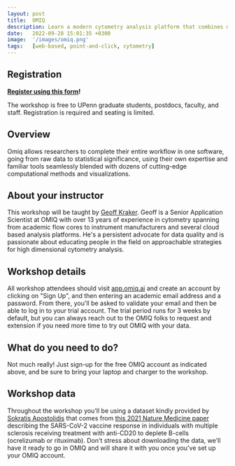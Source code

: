 ```yaml
---
layout: post
title:  OMIQ
description: Learn a modern cytometry analysis platform that combines machine learning and analytical pipelines with classical manual analysis.
date:   2022-09-28 15:01:35 +0300
image:  '/images/omiq.png'
tags:   [web-based, point-and-click, cytometry]
---
```


## Registration

**[Register using this form](https://forms.gle/ysSGNCCXYTC9VWgW6)!**

The workshop is free to UPenn graduate students, postdocs, faculty, and staff.  Registration is required and seating is limited.

## Overview

Omiq allows researchers to complete their entire workflow in one software, going from raw data to statistical significance, using their own expertise and familiar tools seamlessly blended with dozens of cutting-edge computational methods and visualizations.

## About your instructor

This workshop will be taught by [Geoff Kraker](https://www.linkedin.com/in/geoff-kraker-6018b830). Geoff is a Senior Application Scientist at OMIQ with over 13 years of experience in cytometry spanning from academic flow cores to instrument manufacturers and several cloud based analysis platforms. He's a persistent advocate for data quality and is passionate about educating people in the field on approachable strategies for high dimensional cytometry analysis.

## Workshop details

All workshop attendees should visit [app.omiq.ai](app.omiq.a) and create an account by clicking on "Sign Up", and then entering an academic email address and a password. From there, you'll be asked to validate your email and then be able to log in to your trial account. The trial period runs for 3 weeks by default, but you can always reach out to the OMIQ folks to request and extension if you need more time to try out OMIQ with your data.

## What do you need to do?

Not much really!  Just sign-up for the free OMIQ account as indicated above, and be sure to bring your laptop and charger to the workshop.

## Workshop data
Throughout the workshop you'll be using a dataset kindly provided by [Sokratis Apostolidis](https://scholar.google.com/citations?user=omj4tIQAAAAJ) that comes from [this 2021 Nature Medicine paper](www.nature.com/articles/s41591-021-01507-2) describing the SARS-CoV-2 vaccine response in individuals with multiple sclerosis receiving treatment with anti-CD20 to deplete B-cells (ocrelizumab or rituximab).  Don't stress about downloading the data, we'll have it ready to go in OMIQ and will share it with you once you've set up your OMIQ account.
